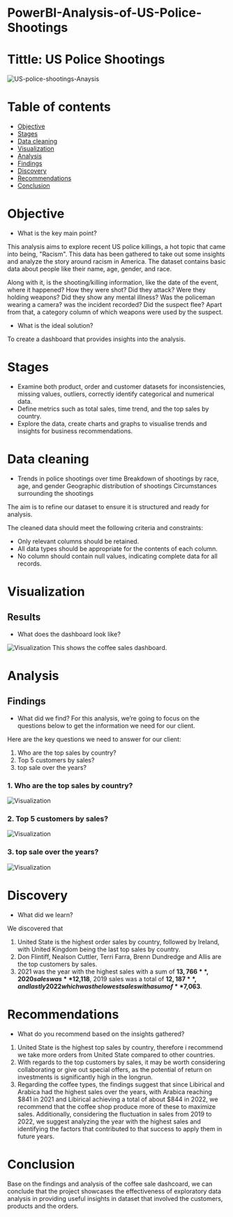 # PowerBI-Analysis-of-US-Police-Shootings

# Tittle: US Police Shootings

![US-police-shootings-Anaysis](assets/images/shooting.png)

# Table of contents

- [Objective](#objective)
- [Stages](#stages)
- [Data cleaning](#data-cleaning)
- [Visualization](#visualization)
- [Analysis](#analysis)
 - [Findings](#findings)
 - [Discovery](#discovery)
- [Recommendations](#recommendations)
- [Conclusion](#conclusion)

# Objective

- What is the key main point?

This analysis aims to explore recent US police killings, a hot topic that came into being, "Racism". This data has been gathered to take out some insights and analyze the story around racism in America.  The dataset contains basic data about people like their name, age, gender, and race. 

Along with it, is the shooting/killing information, like the date of the event, where it happened? How they were shot? Did they attack? Were they holding weapons? Did they show any mental illness? Was the policeman wearing a camera? was the incident recorded? Did the suspect flee? Apart from that, a category column of which weapons were used by the suspect.

- What is the ideal solution?

To create a dashboard that provides insights into the analysis.


# Stages

- Examine both product, order and customer datasets for inconsistencies, missing values, outliers, correctly identify categorical and numerical data.
- Define metrics such as total sales, time trend, and the top sales by country.
- Explore the data, create charts and graphs to visualise trends and insights for business recommendations.

# Data cleaning

- Trends in police shootings over time
Breakdown of shootings by race, age, and gender
Geographic distribution of shootings
Circumstances surrounding the shootings

The aim is to refine our dataset to ensure it is structured and ready for analysis.

The cleaned data should meet the following criteria and constraints:
- Only relevant columns should be retained.
- All data types should be appropriate for the contents of each column.
- No column should contain null values, indicating complete data for all records.

# Visualization

## Results
- What does the dashboard look like?
  
![Visualization](assets/images/Coffeesales-Dashboard.PNG)
This shows the coffee sales dashboard.

# Analysis

## Findings
- What did we find?
For this analysis, we’re going to focus on the questions below to get the information we need for our client.

Here are the key questions we need to answer for our client:

1. Who are the top sales by country?
2. Top 5 customers by sales?
3. top sale over the years?

### 1. Who are the top sales by country?
![Visualization](assets/images/CountrySumOfSales.PNG)

### 2. Top 5 customers by sales?
![Visualization](assets/images/TopCustomer.PNG)

### 3. top sale over the years?
![Visualization](assets/images/timetrend.PNG)


# Discovery

- What did we learn?

We discovered that
1. United State is the highest order sales by country, followed by Ireland, with United Kingdom being the last top sales by country.
2. Don Flintiff, Nealson Cuttler, Terri Farra, Brenn Dundredge and Allis are the top customers by sales.
3. 2021 was the year with the highest sales with a sum of **$13,766**, 2020 sales was **$12,118**, 2019 sales was a total of **$12,187**, and lastly 2022 which was the lowest sales with a sum of **$7,063**.

 # Recommendations

- What do you recommend based on the insights gathered?

1. United State is the highest top sales by country, therefore i recommend we take more orders from United State compared to other countries. 
2. With regards to the top customers by sales, it may be worth considering collaborating or give out special offers, as the potential of return on investments is significantly high in the longrun.
3. Regarding the coffee types, the findings suggest that since Libirical and Arabica had the highest sales over the years, with Arabica reaching $841 in 2021 and Libirical achieving a total of about $844 in 2022, we recommend that the coffee shop produce more of these to maximize sales. Additionally, considering the fluctuation in sales from 2019 to 2022, we suggest analyzing the year with the highest sales and identifying the factors that contributed to that success to apply them in future years.


# Conclusion

Base on the findings and analysis of the coffee sale dashcoard, we can conclude that the project showcases the effectiveness of exploratory data analysis in providing useful insights in dataset that involved the customers, products and the orders.


